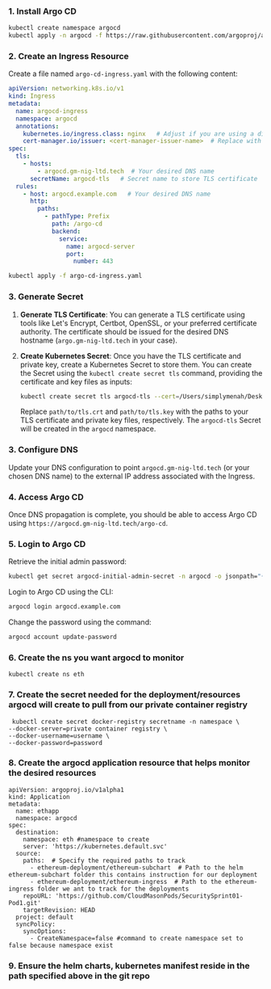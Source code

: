 ### 1. Install Argo CD
```sh
kubectl create namespace argocd
kubectl apply -n argocd -f https://raw.githubusercontent.com/argoproj/argo-cd/stable/manifests/install.yaml
```

### 2. Create an Ingress Resource

Create a file named `argo-cd-ingress.yaml` with the following content:

```yaml
apiVersion: networking.k8s.io/v1
kind: Ingress
metadata:
  name: argocd-ingress
  namespace: argocd
  annotations:
    kubernetes.io/ingress.class: nginx   # Adjust if you are using a different ingress controller
    cert-manager.io/issuer: <cert-manager-issuer-name>  # Replace with your Cert-Manager issuer name
spec:
  tls:
    - hosts:
        - argocd.gm-nig-ltd.tech  # Your desired DNS name
      secretName: argocd-tls   # Secret name to store TLS certificate
  rules:
    - host: argocd.example.com   # Your desired DNS name
      http:
        paths:
          - pathType: Prefix
            path: /argo-cd
            backend:
              service:
                name: argocd-server
                port:
                  number: 443
```

```bash
kubectl apply -f argo-cd-ingress.yaml
```

### 3. Generate Secret
1. **Generate TLS Certificate**:
   You can generate a TLS certificate using tools like Let's Encrypt, Certbot, OpenSSL, or your preferred certificate authority. The certificate should be issued for the desired DNS hostname (`argo.gm-nig-ltd.tech` in your case).

2. **Create Kubernetes Secret**:
   Once you have the TLS certificate and private key, create a Kubernetes Secret to store them. You can create the Secret using the `kubectl create secret tls` command, providing the certificate and key files as inputs:

   ```bash
   kubectl create secret tls argocd-tls --cert=/Users/simplymenah/Desktop/SecuritySprint01-Pod1/argocd/tls.crt --key=/Users/simplymenah/Desktop/SecuritySprint01-Pod1/argocd/tls.key -n argocd
   ```

   Replace `path/to/tls.crt` and `path/to/tls.key` with the paths to your TLS certificate and private key files, respectively. The `argocd-tls` Secret will be created in the `argocd` namespace.

### 3. Configure DNS

Update your DNS configuration to point `argocd.gm-nig-ltd.tech` (or your chosen DNS name) to the external IP address associated with the Ingress.

### 4. Access Argo CD

Once DNS propagation is complete, you should be able to access Argo CD using `https://argocd.gm-nig-ltd.tech/argo-cd`.

### 5. Login to Argo CD

Retrieve the initial admin password:

```bash
kubectl get secret argocd-initial-admin-secret -n argocd -o jsonpath="{.data.password}" | base64 -d && echo
```
 
Login to Argo CD using the CLI:

```bash
argocd login argocd.example.com
```

Change the password using the command:

```bash
argocd account update-password
```
### 6. Create the ns you want argocd to monitor
```
kubectl create ns eth
```

### 7. Create the secret needed for the deployment/resources  argocd will create to pull from our private container registry
```
 kubectl create secret docker-registry secretname -n namespace \             
--docker-server=private container registry \
--docker-username=username \                                                                               
--docker-password=password

```
### 8. Create the argocd application resource that helps monitor the desired resources
```
apiVersion: argoproj.io/v1alpha1
kind: Application
metadata:
  name: ethapp
  namespace: argocd
spec:
  destination:
    namespace: eth #namespace to create
    server: 'https://kubernetes.default.svc'
  source:
    paths:  # Specify the required paths to track
      - ethereum-deployment/ethereum-subchart  # Path to the helm ethereum-subchart folder this contains instruction for our deployment
      - ethereum-deployment/ethereum-ingress  # Path to the ethereum-ingress folder we ant to track for the deployments
    repoURL: 'https://github.com/CloudMasonPods/SecuritySprint01-Pod1.git'
    targetRevision: HEAD
  project: default
  syncPolicy:
    syncOptions:
      - CreateNamespace=false #command to create namespace set to false because namespace exist

```
### 9. Ensure the helm charts, kubernetes manifest reside in the path specified above in the git repo 
